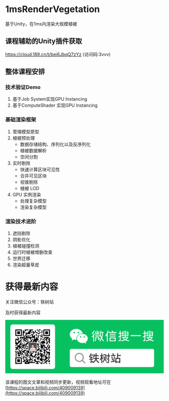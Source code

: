 # 1msRenderVegetation
基于Unity，在1ms内渲染大规模植被

## 课程辅助的Unity插件获取
https://cloud.189.cn/t/bei6JbqQ7zYz (访问码:3vvv)

## 整体课程安排
### 技术验证Demo
1. 基于Job System实现GPU Instancing
2. 基于ComputeShader 实现GPU Instancing
### 基础渲染框架
1. 管理模型原型
2. 植被预处理
    - 数据存储结构、序列化以及反序列化
    - 植被数据解析
    - 空间分割
3. 实时剔除
    - 快速计算区块可见性
    - 合并可见区块
    - 视锥剔除
    - 植被 LOD
4. GPU 实例渲染
    - 处理复杂模型
    - 渲染复杂模型
### 渲染技术进阶
1. 遮挡剔除
2. 阴影优化
3. 植被碰撞检测
4. 运行时植被增删改查
5. 世界迁移
6. 渲染超量草皮

# 获得最新内容
关注微信公众号：铁树站

及时获得最新内容

![扫码_关注微信公众号_铁树站](https://github.com/irontree2022/1msRenderVegetation/blob/main/%E5%85%B3%E6%B3%A8%E5%BE%AE%E4%BF%A1%E5%85%AC%E4%BC%97%E5%8F%B7_%E9%93%81%E6%A0%91%E7%AB%99/%E6%89%AB%E7%A0%81_%E5%85%B3%E6%B3%A8%E5%BE%AE%E4%BF%A1%E5%85%AC%E4%BC%97%E5%8F%B7_%E9%93%81%E6%A0%91%E7%AB%99.png?raw=true)

该课程的图文文章和视频同步更新，视频观看地址可在 [https://space.bilibili.com/409009139](https://space.bilibili.com/409009139)
